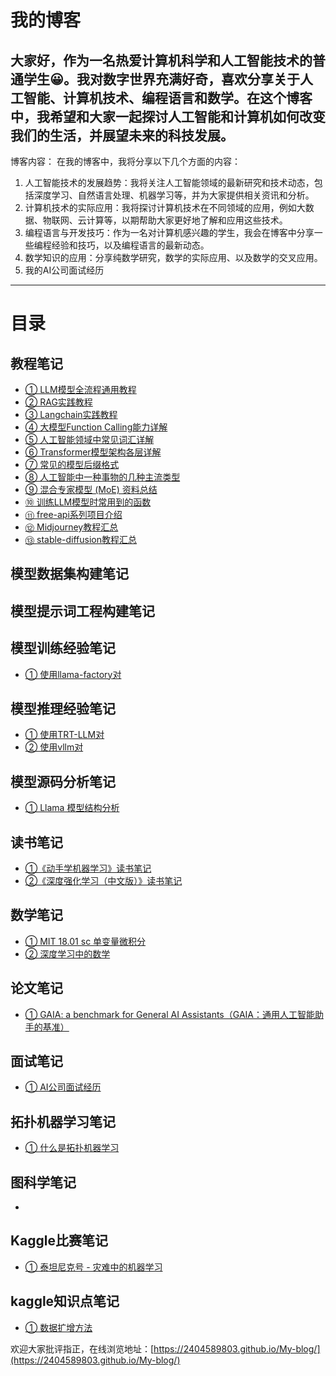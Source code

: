 # **我的博客**

大家好，作为一名热爱计算机科学和人工智能技术的普通学生😀。我对数字世界充满好奇，喜欢分享关于人工智能、计算机技术、编程语言和数学。在这个博客中，我希望和大家一起探讨人工智能和计算机如何改变我们的生活，并展望未来的科技发展。
------------------------------------------------------------------------------------------------------------------------------------------------------------------------------------------------------------------------------

博客内容：
在我的博客中，我将分享以下几个方面的内容：

1. 人工智能技术的发展趋势：我将关注人工智能领域的最新研究和技术动态，包括深度学习、自然语言处理、机器学习等，并为大家提供相关资讯和分析。
2. 计算机技术的实际应用：我将探讨计算机技术在不同领域的应用，例如大数据、物联网、云计算等，以期帮助大家更好地了解和应用这些技术。
3. 编程语言与开发技巧：作为一名对计算机感兴趣的学生，我会在博客中分享一些编程经验和技巧，以及编程语言的最新动态。
4. 数学知识的应用：分享纯数学研究，数学的实际应用、以及数学的交叉应用。
5. 我的AI公司面试经历

---

# 目录

## 教程笔记

- [① LLM模型全流程通用教程](教程笔记/ch01.md)
- [② RAG实践教程](教程笔记/ch02.md)
- [③ Langchain实践教程](教程笔记/ch03.md)
- [④ 大模型Function Calling能力详解](教程笔记/ch04.md)
- [⑤ 人工智能领域中常见词汇详解](教程笔记/ch05.md)
- [⑥ Transformer模型架构各层详解](教程笔记/ch06.md)
- [⑦ 常见的模型后缀格式](教程笔记/ch07.md)
- [⑧ 人工智能中一种事物的几种主流类型](教程笔记/ch08.md)
- [⑨ 混合专家模型 (MoE) 资料总结](教程笔记/ch09.md)
- [⑩ 训练LLM模型时常用到的函数](教程笔记/ch10.md)
- [⑪ free-api系列项目介绍](教程笔记/ch11.md)
- [⑫ Midjourney教程汇总](教程笔记/ch12.md)
- [⑬ stable-diffusion教程汇总](教程笔记/ch13.md)

## 模型数据集构建笔记

## 模型提示词工程构建笔记

## 模型训练经验笔记

- [① 使用llama-factory对](模型训练经验笔记/ch01.md)

## 模型推理经验笔记

- [① 使用TRT-LLM对](模型推理经验笔记/ch01.md)
- [② 使用vllm对](模型推理经验笔记/ch02.md)

## 模型源码分析笔记

- [① Llama 模型结构分析](模型源码分析笔记/ch01.md)


## 读书笔记

- [①《动手学机器学习》读书笔记](读书笔记/ch01.md)
- [②《深度强化学习（中文版）》读书笔记](读书笔记/ch02.md)

## 数学笔记

- [① MIT 18.01 sc  单变量微积分](数学笔记/ch01.md)
- [② 深度学习中的数学](数学笔记/ch02.md)

## 论文笔记

- [① GAIA: a benchmark for General AI Assistants（GAIA：通用人工智能助手的基准） ](论文阅读笔记/ch01.md)

## 面试笔记

- [① AI公司面试经历](面试笔记/ch01.md)

## 拓扑机器学习笔记

- [① 什么是拓扑机器学习](拓扑机器学习笔记/ch01.md)

## 图科学笔记

- 

## Kaggle比赛笔记

- [① 泰坦尼克号 - 灾难中的机器学习](Kaggle比赛笔记/ch01.md)

## kaggle知识点笔记

- [① 数据扩增方法](kaggle知识点笔记/ch01.md)

欢迎大家批评指正，在线浏览地址：[https://2404589803.github.io/My-blog/](https://2404589803.github.io/My-blog/)
